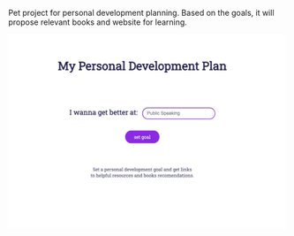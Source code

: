 Pet project for personal development planning. 
Based on the goals, it will propose relevant books and website for learning.

<img width="600" alt="" src="https://github.com/ProblemSPb/recommend/blob/main/dev_plan.png">